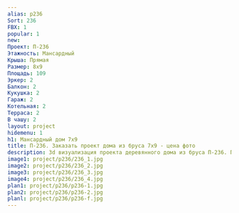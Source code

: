 ```yaml
---
alias: p236
Sort: 236
FBX: 1
popular: 1
new: 
Проект: П-236
Этажность: Мансардный
Крыша: Прямая
Размер: 8х9
Площадь: 109
Эркер: 2
Балкон: 2
Кукушка: 2
Гараж: 2
Котельная: 2
Терраса: 2
В чашу: 2
layout: project
hidemenu: 1
h1: Мансардный дом 7х9
title: П-236. Заказать проект дома из бруса 7х9 - цена фото
description: 3d визуализация проекта деревянного дома из бруса П-236. Площадь 109 м2, размер 7х9. Вы можете внести любые изменения в проект.
image1: project/p236/236_1.jpg
image2: project/p236/236_2.jpg
image3: project/p236/236_3.jpg
image4: project/p236/236_4.jpg
plan1: project/p236/p236-1.jpg
plan2: project/p236/p236-2.jpg
planl: project/p236/p236-f.jpg
---
```

